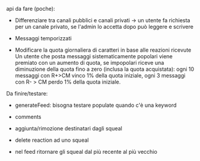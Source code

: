 api da fare (poche):

- Differenziare tra canali pubblici e canali privati -> un utente fa richiesta per un canale privato, se l'admin lo accetta dopo può leggere e scrivere

- Messaggi temporizzati

- Modificare la quota giornaliera di caratteri in base alle reazioni ricevute
  Un utente che posta messaggi sistematicamente popolari viene premiato con un aumento di quota,
  se impopolari riceve una diminuzione della quota fino a zero (inclusa la quota acquistata):
  ogni 10 messaggi con R+>CM vinco 1% della quota iniziale, ogni 3 messaggi con R- > CM perdo 1% della quota iniziale.

Da finire/testare:

- generateFeed: bisogna testare populate quando c'è una keyword
- comments
- aggiunta/rimozione destinatari dagli squeal
- delete reaction ad uno squeal

- nel feed ritornare gli squeal dal più recente al più vecchio
